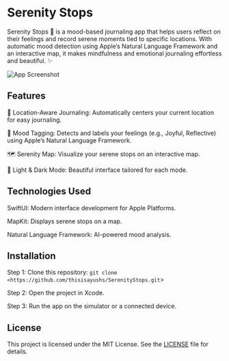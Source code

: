# Serenity Stops
Serenity Stops 🌿 is a mood-based journaling app that helps users reflect on their feelings and record serene moments tied to specific locations. With automatic mood detection using Apple’s Natural Language Framework and an interactive map, it makes mindfulness and emotional journaling effortless and beautiful. ✨

![App Screenshot](screenshots/screenshot.png)

## Features

📍 Location-Aware Journaling: Automatically centers your current location for easy journaling.

🌸 Mood Tagging: Detects and labels your feelings (e.g., Joyful, Reflective) using Apple’s Natural Language Framework.

🗺️ Serenity Map: Visualize your serene stops on an interactive map.

🌙 Light & Dark Mode: Beautiful interface tailored for each mode.

## Technologies Used

SwiftUI: Modern interface development for Apple Platforms.
	
MapKit: Displays serene stops on a map.
	
Natural Language Framework: AI-powered mood analysis.

## Installation

Step 1: Clone this repository: `git clone <https://github.com/thisisayushs/SerenityStops.git`>

Step 2: Open the project in Xcode.

Step 3: Run the app on the simulator or a connected device.

## License

This project is licensed under the MIT License. See the [LICENSE](LICENSE) file for details.


